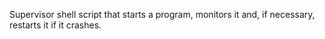 Supervisor shell script that starts a program, monitors it and, if necessary, restarts it if it crashes.
